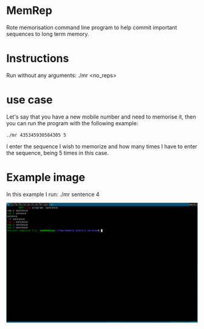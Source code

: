 # MemRep
Rote memorisation command line program to help commit important sequences to long term memory. 

# Instructions
Run without any arguments:
  ./mr <sequence> <no_reps>

# use case
Let's say that you have a new mobile number and need to memorise it, then you can run the program with the following example:

    ./mr 435345930584305 5

I enter the sequence I wish to memorize and how many times I have to enter the sequence, being 5 times in this case.

# Example image
In this example I run:
    ./mr sentence 4

![alt_text](demo2.png)
